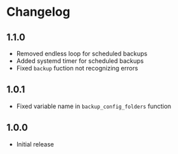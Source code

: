 # Changelog

## 1.1.0

* Removed endless loop for scheduled backups
* Added systemd timer for scheduled backups
* Fixed `backup` fuction not recognizing errors

## 1.0.1

* Fixed variable name in `backup_config_folders` function

## 1.0.0

* Initial release